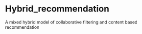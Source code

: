 # Hybrid_recommendation
A mixed hybrid model of collaborative filtering and content based recommendation
